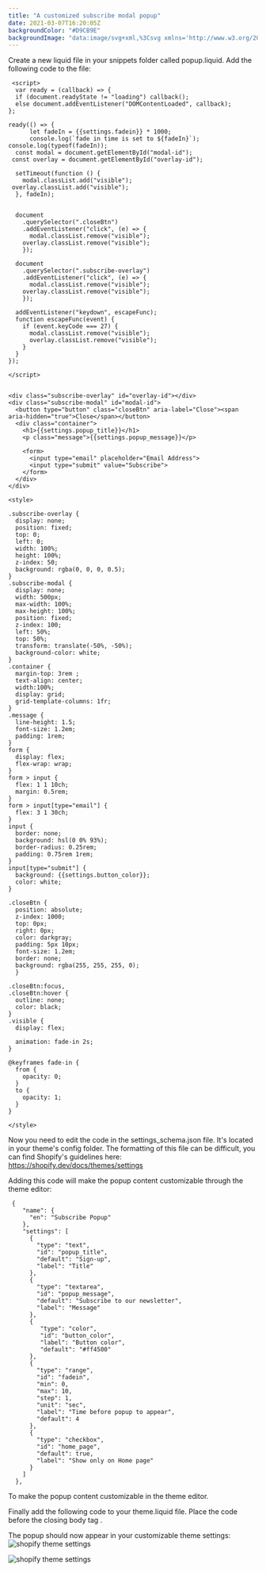 ```yaml
---
title: "A customized subscribe modal popup"
date: 2021-03-07T16:20:05Z
backgroundColor: "#D9CB9E"
backgroundImage: "data:image/svg+xml,%3Csvg xmlns='http://www.w3.org/2000/svg' viewBox='0 0 80 80' width='80' height='80'%3E%3Cpath fill='%237575ff' fill-opacity='1' d='M14 16H9v-2h5V9.87a4 4 0 1 1 2 0V14h5v2h-5v15.95A10 10 0 0 0 23.66 27l-3.46-2 8.2-2.2-2.9 5a12 12 0 0 1-21 0l-2.89-5 8.2 2.2-3.47 2A10 10 0 0 0 14 31.95V16zm40 40h-5v-2h5v-4.13a4 4 0 1 1 2 0V54h5v2h-5v15.95A10 10 0 0 0 63.66 67l-3.47-2 8.2-2.2-2.88 5a12 12 0 0 1-21.02 0l-2.88-5 8.2 2.2-3.47 2A10 10 0 0 0 54 71.95V56zm-39 6a2 2 0 1 1 0-4 2 2 0 0 1 0 4zm40-40a2 2 0 1 1 0-4 2 2 0 0 1 0 4zM15 8a2 2 0 1 0 0-4 2 2 0 0 0 0 4zm40 40a2 2 0 1 0 0-4 2 2 0 0 0 0 4z'%3E%3C/path%3E%3C/svg%3E"
---
```

Create a new liquid file in your snippets folder called popup.liquid.
Add the following code to the file:
```
 <script>
  var ready = (callback) => {
  if (document.readyState != "loading") callback();
  else document.addEventListener("DOMContentLoaded", callback);
};

ready(() => {
      let fadeIn = {{settings.fadein}} * 1000;
      console.log(`fade in time is set to ${fadeIn}`);
console.log(typeof(fadeIn));
  const modal = document.getElementById("modal-id");
 const overlay = document.getElementById("overlay-id");

  setTimeout(function () {
    modal.classList.add("visible");
 overlay.classList.add("visible");
  }, fadeIn);


  document
    .querySelector(".closeBtn")
    .addEventListener("click", (e) => {
      modal.classList.remove("visible");
    overlay.classList.remove("visible");
    });
 
  document
    .querySelector(".subscribe-overlay")
    .addEventListener("click", (e) => {
      modal.classList.remove("visible");
    overlay.classList.remove("visible");
    });
 
  addEventListener("keydown", escapeFunc);
  function escapeFunc(event) {
    if (event.keyCode === 27) {
      modal.classList.remove("visible");
      overlay.classList.remove("visible");
    }
  }
});

</script>


<div class="subscribe-overlay" id="overlay-id"></div>
<div class="subscribe-modal" id="modal-id">
  <button type="button" class="closeBtn" aria-label="Close"><span aria-hidden="true">Close</span></button>
  <div class="container">
    <h1>{{settings.popup_title}}</h1>
    <p class="message">{{settings.popup_message}}</p>

    <form>
      <input type="email" placeholder="Email Address">
      <input type="submit" value="Subscribe">
    </form>
  </div>
</div>

<style>
    
.subscribe-overlay {
  display: none;
  position: fixed;
  top: 0;
  left: 0;
  width: 100%;
  height: 100%;
  z-index: 50;
  background: rgba(0, 0, 0, 0.5);
}
.subscribe-modal {
  display: none;
  width: 500px;
  max-width: 100%;
  max-height: 100%;
  position: fixed;
  z-index: 100;
  left: 50%;
  top: 50%;
  transform: translate(-50%, -50%);
  background-color: white;
}
.container {
  margin-top: 3rem ;
  text-align: center;
  width:100%;
  display: grid;
  grid-template-columns: 1fr;
}
.message {
  line-height: 1.5;
  font-size: 1.2em;
  padding: 1rem;
}
form {
  display: flex;
  flex-wrap: wrap;
}
form > input {
  flex: 1 1 10ch;
  margin: 0.5rem;
}
form > input[type="email"] {
  flex: 3 1 30ch;
}
input {
  border: none;
  background: hsl(0 0% 93%);
  border-radius: 0.25rem;
  padding: 0.75rem 1rem;
}
input[type="submit"] {
  background: {{settings.button_color}};
  color: white;
}

.closeBtn {
  position: absolute;
  z-index: 1000;
  top: 0px;
  right: 0px;
  color: darkgray;
  padding: 5px 10px;
  font-size: 1.2em;
  border: none;
  background: rgba(255, 255, 255, 0);
  }

.closeBtn:focus,
.closeBtn:hover {
  outline: none;
  color: black;
}
.visible {
  display: flex;
 
  animation: fade-in 2s;
}

@keyframes fade-in {
  from {
    opacity: 0;
  }
  to {
    opacity: 1;
  }
}

</style>
```
Now you need to edit the code in the settings_schema.json file. It's located in your theme's config folder. The formatting of this file can be difficult, you can find Shopify's guidelines here: https://shopify.dev/docs/themes/settings

Adding this code will make the popup content customizable through the theme editor:
```
 {
    "name": {
      "en": "Subscribe Popup"
    },
    "settings": [  
      {
        "type": "text",
        "id": "popup_title",
        "default": "Sign-up",
        "label": "Title"
      },
      {
        "type": "textarea",
        "id": "popup_message",
        "default": "Subscribe to our newsletter",
        "label": "Message"
      },
      {
         "type": "color",
         "id": "button_color",
         "label": "Button color",
         "default": "#ff4500"
      },   
      {
        "type": "range",
        "id": "fadein",
        "min": 0,
        "max": 10,
        "step": 1,
        "unit": "sec",
        "label": "Time before popup to appear",
        "default": 4
      },
      {
        "type": "checkbox",
        "id": "home_page",
        "default": true,
        "label": "Show only on Home page"
      }
    ]
  },
```
To make the popup content customizable in the theme editor.

Finally add the following code to your theme.liquid file. Place the code before the closing body tag </body>.

The popup should now appear in your customizable theme settings:
![shopify theme settings](images/settings1.png)   

![shopify theme settings](images/settings.png)
